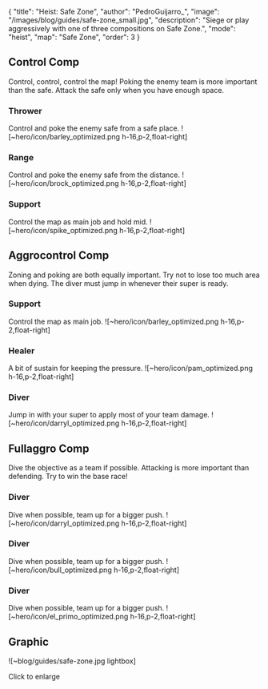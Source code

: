 { "title": "Heist: Safe Zone", "author": "PedroGuijarro_", "image": "/images/blog/guides/safe-zone_small.jpg", "description": "Siege or play aggressively with one of three compositions on Safe Zone.", "mode": "heist", "map": "Safe Zone", "order": 3 }

Control Comp
---

Control, control, control the map! Poking the enemy team is more important than the safe. Attack the safe only when you have enough space.

### Thrower

Control and poke the enemy safe from a safe place. ![~hero/icon/barley_optimized.png h-16,p-2,float-right]

### Range

Control and poke the enemy safe from the distance. ![~hero/icon/brock_optimized.png h-16,p-2,float-right]

### Support

Control the map as main job and hold mid. ![~hero/icon/spike_optimized.png h-16,p-2,float-right]

Aggrocontrol Comp
---

Zoning and poking are both equally important. Try not to lose too much area when dying. The diver must jump in whenever their super is ready.

### Support

Control the map as main job. ![~hero/icon/barley_optimized.png h-16,p-2,float-right]

### Healer

A bit of sustain for keeping the pressure. ![~hero/icon/pam_optimized.png h-16,p-2,float-right]

### Diver

Jump in with your super to apply most of your team damage. ![~hero/icon/darryl_optimized.png h-16,p-2,float-right]

Fullaggro Comp
---

Dive the objective as a team if possible. Attacking is more important than defending. Try to win the base race!

### Diver

Dive when possible, team up for a bigger push. ![~hero/icon/darryl_optimized.png h-16,p-2,float-right]

### Diver

Dive when possible, team up for a bigger push. ![~hero/icon/bull_optimized.png h-16,p-2,float-right]

### Diver

Dive when possible, team up for a bigger push. ![~hero/icon/el_primo_optimized.png h-16,p-2,float-right]

Graphic
---

![~blog/guides/safe-zone.jpg lightbox]

Click to enlarge
